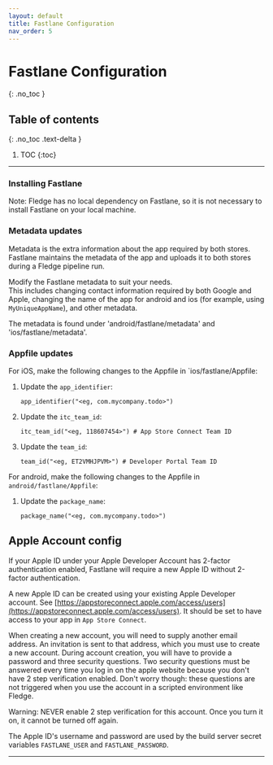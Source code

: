 ```yaml
---
layout: default
title: Fastlane Configuration
nav_order: 5
---
```


# Fastlane Configuration
{: .no_toc }

## Table of contents
{: .no_toc .text-delta }

1. TOC
{:toc}

---

### Installing Fastlane
Note: Fledge has no local dependency on Fastlane, so it is not necessary to install Fastlane on your local machine.

### Metadata updates
Metadata is the extra information about the app required by both stores. Fastlane maintains the metadata of the app and uploads it to both stores during a Fledge pipeline run.

Modify the Fastlane metadata to suit your needs.  
This includes changing contact information required by both Google and Apple, changing the name of 
    the app for android and ios (for example, using `MyUniqueAppName`), and other metadata.

The metadata is found under 'android/fastlane/metadata' and 'ios/fastlane/metadata'.

### Appfile updates
For iOS, make the following changes to the Appfile in `ios/fastlane/Appfile:
1. Update the `app_identifier`:
    ```
    app_identifier("<eg, com.mycompany.todo>")
    ```
1. Update the `itc_team_id`:  
    ```
    itc_team_id("<eg, 118607454>") # App Store Connect Team ID
    ``` 
1. Update the `team_id`:  
    ```
    team_id("<eg, ET2VMHJPVM>") # Developer Portal Team ID
    ```

For android, make the following changes to the Appfile in `android/fastlane/Appfile`:
1. Update the `package_name`:
    ```
    package_name("<eg, com.mycompany.todo>")
    ```

## Apple Account config  

If your Apple ID under your Apple Developer Account has 2-factor authentication enabled, Fastlane will require a new Apple ID without 2-factor authentication. 

A new Apple ID can be created using your existing Apple Developer account. See [https://appstoreconnect.apple.com/access/users](https://appstoreconnect.apple.com/access/users). It should be set to have access to your app in `App Store Connect`. 
 
When creating a new account, you will need to supply another email address. An invitation is sent to that address, which you must use to create a new account. During account creation, you will have to provide a password and three security questions. Two security questions must be answered every time you log in on the apple website because you don't have 2 step verification enabled. Don't worry though: these questions are not triggered when you use the account in a scripted environment like Fledge.

Warning: NEVER enable 2 step verification for this account. Once you turn it on, it cannot be turned off again.

The Apple ID's username and password are used by the build server secret variables `FASTLANE_USER` and `FASTLANE_PASSWORD`.

---
